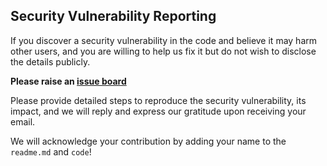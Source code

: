 <!--
SPDX-FileCopyrightText: Copyright (C) 2023 Siemens AG

SPDX-License-Identifier: MIT
-->

## Security Vulnerability Reporting

If you discover a security vulnerability in the code and believe it may harm other users, and you are willing to help us fix it but do not wish to disclose the details publicly.

**Please raise an [issue board](https://github.com/industrial-edge/ai-sdk-tutorials/issues)**

Please provide detailed steps to reproduce the security vulnerability, its impact, and we will reply and express our gratitude upon receiving your email.

We will acknowledge your contribution by adding your name to the `readme.md` and `code`!
